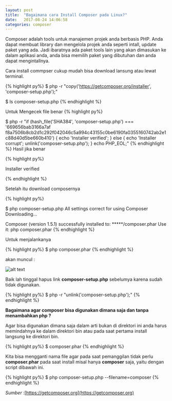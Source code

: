 ```yaml
---
layout: post
title:  "Bagaimana cara Install Composer pada Linux?"
date:   2017-08-24 14:06:58
categories: composer
---
```


Composer adalah tools untuk manajemen projek anda berbasis PHP.
Anda dapat membuat library dan mengelola projek anda seperti intall, update paket yang ada. Jadi ibaratnya ada paket tools lain yang akan dimasukan ke dalam aplikasi anda, anda bisa memilih paket yang dibutuhan dan anda dapat mengintallnya.

Cara install commpser cukup mudah bisa download lansung atau lewat terminal.  

{% highlight py%}
$ php -r "copy('https://getcomposer.org/installer', 'composer-setup.php');"

$ ls
composer-setup.php
{% endhighlight %}

Untuk Mengecek file benar
{% highlight py%}

$  php -r "if (hash_file('SHA384', 'composer-setup.php') === '669656bab3166a7af
f8a7506b8cb2d1c292f042046c5a994c43155c0be6190fa0355160742ab2e1c88d40d5be660b410') { echo 'Installer verified'; } else { echo 'Installer corrupt'; unlink('composer-setup.php'); } echo PHP_EOL;"
{% endhighlight %}
Hasil jika benar

{% highlight py%}

Installer verified

{% endhighlight %}

Setelah itu download composernya

{% highlight py%}

$ php composer-setup.php 
All settings correct for using Composer
Downloading...

Composer (version 1.5.1) successfully installed to: *****/composer.phar
Use it: php composer.phar
{% endhighlight %}


Untuk menjalankanya 

{% highlight py%}
$ php composer.phar
{% endhighlight %}

akan muncul :

![alt text][gambar4]

[gambar4]:{{site.urlimg}}img-8.png "view composer"


Baik lah tinggal hapus link __composer-setup.php__ sebelumya karena sudah tidak digunakan.

{% highlight py%}
$ php -r "unlink('composer-setup.php');"
{% endhighlight %}


__Bagaimana agar composer bisa digunakan dimana saja dan tanpa menambahkan php ?__

Agar bisa digunakan dimana saja dalam arti bukan di direktori ini anda harus memindahnya ke dalam direktori bin atau pada saat pertama install langsung ke direktori bin.

{% highlight py%}
$ composer.phar
{% endhighlight %}

Kita bisa mengganti nama file agar pada saat pemanggilan tidak perlu  __composer.phar__ pada saat install misal hanya __composer__ saja, yaitu dengan script dibawah ini. 

{% highlight py%}
$ php composer-setup.php --filename=composer
{% endhighlight %}




_Sumber_ :[https://getcomposer.org](https://getcomposer.org)